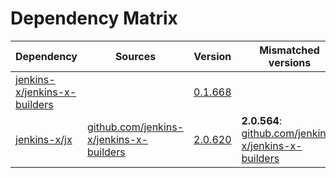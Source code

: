 # Dependency Matrix

Dependency | Sources | Version | Mismatched versions
---------- | ------- | ------- | -------------------
[jenkins-x/jenkins-x-builders](https://github.com/jenkins-x/jenkins-x-builders.git) |  | [0.1.668]() | 
[jenkins-x/jx](https://github.com/jenkins-x/jx.git) | [github.com/jenkins-x/jenkins-x-builders](https://github.com/jenkins-x/jenkins-x-builders) | [2.0.620](https://github.com/jenkins-x/jx/releases/tag/v2.0.620) | **2.0.564**: [github.com/jenkins-x/jenkins-x-builders](https://github.com/jenkins-x/jenkins-x-builders)

